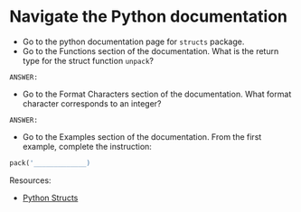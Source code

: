 # Navigate the Python documentation

- Go to the python documentation page for `structs` package.
- Go to the Functions section of the documentation. What is the return type for the struct function `unpack`?

```text
ANSWER:
```

- Go to the Format Characters section of the documentation. What format character corresponds to an integer?

```text
ANSWER:
```

- Go to the Examples section of the documentation. From the first example, complete the instruction:

```python
pack('_____________)
```

Resources:

- [Python Structs](https://docs.python.org/3/library/struct.html)
